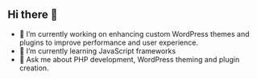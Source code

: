 ## Hi there 👋

<!--
**DivyangPrajapati/DivyangPrajapati** is a ✨ _special_ ✨ repository because its `README.md` (this file) appears on your GitHub profile.

Here are some ideas to get you started:

- 🔭 I’m currently working on PHP developements
- 🌱 I’m currently learning ...
- 👯 I’m looking to collaborate on ...
- 🤔 I’m looking for help with ...
- 💬 Ask me about ...
- 📫 How to reach me: ...
- 😄 Pronouns: ...
- ⚡ Fun fact: ...
-->

- 🔭 I’m currently working on enhancing custom WordPress themes and plugins to improve performance and user experience.
- 🌱 I’m currently learning JavaScript frameworks
- 💬 Ask me about PHP development, WordPress theming and plugin creation.

